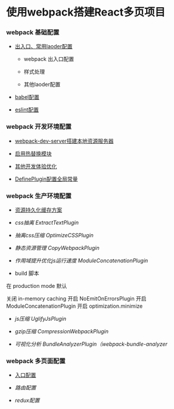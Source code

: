 
使用webpack搭建React多页项目
====

### webpack 基础配置

- [出入口、常用laoder配置](./doc/webpack基础配置.md)

  - webpack 出入口配置

  - 样式处理

  - 其他laoder配置

- [babel配置](./doc/babel配置.md)

- [eslint配置](./doc/eslint配置.md)

### webpack 开发环境配置

- [webpack-dev-server搭建本地资源服务器](./doc/webpack-dev-server使用.md)

- [启用热替换模块](./doc/HMR.md)

- [其他开发体验优化](./doc/开发环境优化配置.md)

- [DefinePlugin配置全局常量](./doc/全局常量配置)

### webpack 生产环境配置

- [资源持久化缓存方案](./doc/webpack资源持久化缓存方案.md)

- *css抽离 ExtractTextPlugin* 

- *抽离css压缩 OptimizeCSSPlugin* 

- *静态资源管理 CopyWebpackPlugin* 

- *作用域提升优化js运行速度 ModuleConcatenationPlugin* 

- build 脚本

在 production mode 默认

关闭 in-memory caching
开启 NoEmitOnErrorsPlugin
开启 ModuleConcatenationPlugin
开启 optimization.minimize 

- *js压缩 UglifyJsPlugin* 

- *gzip压缩 CompressionWebpackPlugin*

- *可视化分析 BundleAnalyzerPlugin（webpack-bundle-analyzer*

### webpack 多页面配置

- [入口配置](./doc/多页面路口配置.md)

- *路由配置*

- *redux配置*